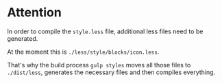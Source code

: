 # Attention

In order to compile the `style.less` file, additional less files
need to be generated.

At the moment this is `./less/style/blocks/icon.less`.

That's why the build process `gulp styles` moves all those files
to `./dist/less`, generates the necessary files and then compiles
everything.

<!--- Copyright AXA Versicherungen AG 2015 -->
